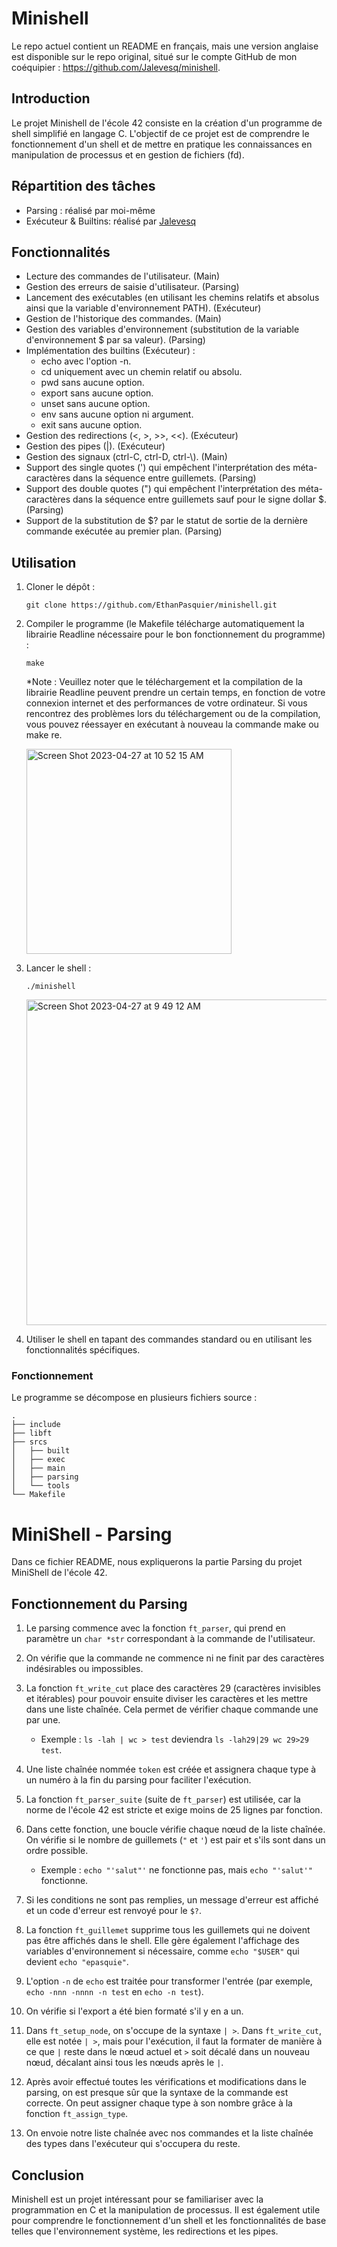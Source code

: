 # Minishell
Le repo actuel contient un README en français, mais une version anglaise est disponible sur le repo original, situé sur le compte GitHub de mon coéquipier : https://github.com/Jalevesq/minishell.
## Introduction
Le projet Minishell de l'école 42 consiste en la création d'un programme de shell simplifié en langage C. L'objectif de ce projet est de comprendre le fonctionnement d'un shell et de mettre en pratique les connaissances en manipulation de processus et en gestion de fichiers (fd).
## Répartition des tâches
- Parsing : réalisé par moi-même
- Exécuteur & Builtins: réalisé par [Jalevesq](https://github.com/Jalevesq)
## Fonctionnalités
- Lecture des commandes de l'utilisateur. (Main)
- Gestion des erreurs de saisie d'utilisateur. (Parsing)
- Lancement des exécutables (en utilisant les chemins relatifs et absolus ainsi que la variable d'environnement PATH). (Exécuteur)
- Gestion de l'historique des commandes. (Main)
- Gestion des variables d'environnement (substitution de la variable d'environnement $ par sa valeur). (Parsing)
- Implémentation des builtins (Exécuteur) :
  - echo avec l'option -n.
  - cd uniquement avec un chemin relatif ou absolu.
  - pwd sans aucune option.
  - export sans aucune option.
  - unset sans aucune option.
  - env sans aucune option ni argument.
  - exit sans aucune option.
- Gestion des redirections (<, >, >>, <<). (Exécuteur)
- Gestion des pipes (|). (Exécuteur)
- Gestion des signaux (ctrl-C, ctrl-D, ctrl-\\). (Main)
- Support des single quotes (') qui empêchent l'interprétation des méta-caractères dans la séquence entre guillemets. (Parsing)
- Support des double quotes (") qui empêchent l'interprétation des méta-caractères dans la séquence entre guillemets sauf pour le signe dollar $. (Parsing)
- Support de la substitution de $? par le statut de sortie de la dernière commande exécutée au premier plan. (Parsing)
## Utilisation
1. Cloner le dépôt :
   ```
   git clone https://github.com/EthanPasquier/minishell.git
   ```
2. Compiler le programme (le Makefile télécharge automatiquement la librairie Readline nécessaire pour le bon fonctionnement du programme) :
   ```
   make
   ```
   *Note : Veuillez noter que le téléchargement et la compilation de la librairie Readline peuvent prendre un certain temps, en fonction de votre connexion internet et des performances de votre ordinateur. Si vous rencontrez des problèmes lors du téléchargement ou de la compilation, vous pouvez réessayer en exécutant à nouveau la commande make ou make re.

   <img width="328" alt="Screen Shot 2023-04-27 at 10 52 15 AM" src="https://user-images.githubusercontent.com/114168621/234901152-61c95411-dca4-450a-ab9f-57d0561c6970.png">
3. Lancer le shell :
   ```
   ./minishell
   ```
   <img width="521" alt="Screen Shot 2023-04-27 at 9 49 12 AM" src="https://user-images.githubusercontent.com/114168621/234900101-f6df125b-47be-466b-9cd4-ff4ffff4f187.png">
4. Utiliser le shell en tapant des commandes standard ou en utilisant les fonctionnalités spécifiques.

### Fonctionnement
Le programme se décompose en plusieurs fichiers source :
```
.
├── include
├── libft
├── srcs
│   ├── built
│   ├── exec
│   ├── main
│   ├── parsing
│   └── tools
└── Makefile
```

# MiniShell - Parsing

Dans ce fichier README, nous expliquerons la partie Parsing du projet MiniShell de l'école 42.

## Fonctionnement du Parsing

1. Le parsing commence avec la fonction `ft_parser`, qui prend en paramètre un `char *str` correspondant à la commande de l'utilisateur.

2. On vérifie que la commande ne commence ni ne finit par des caractères indésirables ou impossibles.

3. La fonction `ft_write_cut` place des caractères 29 (caractères invisibles et itérables) pour pouvoir ensuite diviser les caractères et les mettre dans une liste chaînée. Cela permet de vérifier chaque commande une par une.
      * Exemple : `ls -lah | wc > test` deviendra `ls -lah29|29 wc 29>29 test`.
   
4. Une liste chaînée nommée `token` est créée et assignera chaque type à un numéro à la fin du parsing pour faciliter l'exécution.

5. La fonction `ft_parser_suite` (suite de `ft_parser`) est utilisée, car la norme de l'école 42 est stricte et exige moins de 25 lignes par fonction.

6. Dans cette fonction, une boucle vérifie chaque nœud de la liste chaînée. On vérifie si le nombre de guillemets (`"` et `'`) est pair et s'ils sont dans un ordre possible.
      * Exemple : `echo "'salut"'` ne fonctionne pas, mais `echo "'salut'"` fonctionne.
   
7. Si les conditions ne sont pas remplies, un message d'erreur est affiché et un code d'erreur est renvoyé pour le `$?`.

8. La fonction `ft_guillemet` supprime tous les guillemets qui ne doivent pas être affichés dans le shell. Elle gère également l'affichage des variables d'environnement si nécessaire, comme `echo "$USER"` qui devient `echo "epasquie"`.

9. L'option `-n` de `echo` est traitée pour transformer l'entrée (par exemple, `echo -nnn -nnnn -n test` en `echo -n test`).

10. On vérifie si l'export a été bien formaté s'il y en a un.

11. Dans `ft_setup_node`, on s'occupe de la syntaxe `| >`. Dans `ft_write_cut`, elle est notée `| >`, mais pour l'exécution, il faut la formater de manière à ce que `|` reste dans le nœud actuel et `>` soit décalé dans un nouveau nœud, décalant ainsi tous les nœuds après le `|`.

12. Après avoir effectué toutes les vérifications et modifications dans le parsing, on est presque sûr que la syntaxe de la commande est correcte. On peut assigner chaque type à son nombre grâce à la fonction `ft_assign_type`.

13. On envoie notre liste chaînée avec nos commandes et la liste chaînée des types dans l'exécuteur qui s'occupera du reste.

## Conclusion
Minishell est un projet intéressant pour se familiariser avec la programmation en C et la manipulation de processus. Il est également utile pour comprendre le fonctionnement d'un shell et les fonctionnalités de base telles que l'environnement système, les redirections et les pipes.
